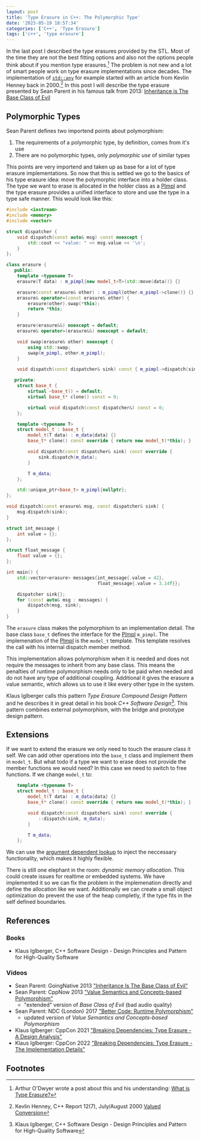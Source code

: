 ```yaml
---
layout: post
title: 'Type Erasure in C++: The Polymorphic Type'
date: '2023-05-19 18:57:34'
categories: ['C++', 'Type Erasure']
tags: ['c++', 'type erasure']
---
```



In the last post I described the type erasures provided by the STL. Most of the 
time they are not the best fitting options and also not the options people think 
about if you mention type erasures.[^1] The problem is not new and a lot of smart 
people work on type erasure implementations since decades. The implementation 
of [`std::any`][1] for example started with an article from Kevlin Henney back in 
2000.[^2] In this post I will describe the type erasure presented by Sean Parent 
in his famous talk from 2013: [Inheritance is The Base Class of Evil][2]

## Polymorphic Types

Sean Parent defines two importend points about polymorphism:
1. The requirements of a polymorphic type, by definition, comes from it's use
2. There are no polymorphic types, only *polymorphic use* of similar types

This points are very importend and taken up as base for a lot of type erasure 
implementations. So now that this is settled we go to the basics of his type 
erasure idea: move the polymorphic interface into a holder class. The type we 
want to erase is allocated in the holder class as a [PImpl][3] and the type 
erasure provides a unified interface to store and use the type in a type safe 
manner. This would look like this:

```cpp
#include <iostream>
#include <memory>
#include <vector>

struct dispatcher {
    void dispatch(const auto& msg) const noexcept {
        std::cout << "value: " << msg.value << '\n';
    }
};

class erasure {
   public:
    template <typename T>
    erasure(T data) : m_pimpl{new model_t<T>(std::move(data))} {}

    erasure(const erasure& other) : m_pimpl{other.m_pimpl->clone()} {}
    erasure& operator=(const erasure& other) {
        erasure(other).swap(*this);
        return *this;
    }

    erasure(erasure&&) noexcept = default;
    erasure& operator=(erasure&&) noexcept = default;

    void swap(erasure& other) noexcept {
        using std::swap;
        swap(m_pimpl, other.m_pimpl);
    }

    void dispatch(const dispatcher& sink) const { m_pimpl->dispatch(sink); }

   private:
    struct base_t {
        virtual ~base_t() = default;
        virtual base_t* clone() const = 0;

        virtual void dispatch(const dispatcher&) const = 0;
    };

    template <typename T>
    struct model_t : base_t {
        model_t(T data) : m_data{data} {}
        base_t* clone() const override { return new model_t(*this); }

        void dispatch(const dispatcher& sink) const override {
            sink.dispatch(m_data);
        }

        T m_data;
    };

    std::unique_ptr<base_t> m_pimpl{nullptr};
};

void dispatch(const erasure& msg, const dispatcher& sink) {
    msg.dispatch(sink);
}

struct int_message {
    int value = {};
};

struct float_message {
    float value = {};
};

int main() {
    std::vector<erasure> messages{int_message{.value = 42},
                                  float_message{.value = 3.14f}};

    dispatcher sink{};
    for (const auto& msg : messages) {
        dispatch(msg, sink);
    }
}
```

The `erasure` class makes the polymorphism to an implementation detail. The base 
class `base_t` defines the interface for the [PImpl][3] `m_pimpl`. The 
implemenation of the [PImpl][3] is the `model_t` template. This template 
resolves the call with his internal dispatch member method. 

This implementation allows polymorphism when it is needed and does not require 
the messages to inherit from any base class. This means the penalties of runtime 
polymorphism needs only to be paid when needed and do not have any type of 
additional coupling. Additional it gives the erasure a value semantic, which 
allows us to use it like every other type in the system.

Klaus Iglberger calls this pattern *Type Erasure Compound Design Pattern* and he 
describes it in great detail in his book *C++ Software Design*[^3]. This pattern 
combines external polymorphism, with the bridge and prototype design pattern.

## Extensions

If we want to extend the erasure we only need to touch the erasure class it 
self. We can add other operations into the `base_t` class and implement them in 
`model_t`. But what todo if a type we want to erase does not provide the member 
functions we would need? In this case we need to switch to free functions. If 
we change `model_t` to:

```cpp
    template <typename T>
    struct model_t : base_t {
        model_t(T data) : m_data{data} {}
        base_t* clone() const override { return new model_t(*this); }

        void dispatch(const dispatcher& sink) const override {
            ::dispatch(sink, m_data);
        }

        T m_data;
    };
```

We can use the [argument dependent lookup][4] to inject the neccessary 
functionality, which makes it highly flexible.

There is still one elephant in the room: *dynamic memory allocation*. This could 
create issues for realtime or embedded systems. We have implemented it so we can 
fix the problem in the implemenation directly and define the allocation like we 
want. Additionally we can create a small object optimization do prevent the use 
of the heap completly, if the type fits in the self defined boundaries.

## References

### Books

* Klaus Iglberger, C++ Software Design - Design Principles and Pattern for High-Quality Software

### Videos

* Sean Parent: GoingNative 2013 ["Inheritance Is The Base Class of Evil"][2]
* Sean Parent: CppNow 2013 ["Value Semantics and Concepts-based Polymorphism"](https://youtu.be/_BpMYeUFXv8)
  * "extended" version of *Base Class of Evil* (bad audio quality)
* Sean Parent: NDC {London} 2017 ["Better Code: Runtime Polymorphism"](https;//youtu.be/QGcVXgEVMJg)
  * updated version of *Value Semantics and Concepts-based Polymorphism* 
* Klaus Iglberger: CppCon 2021 ["Breaking Dependencies: Type Erasure - A Design Analysis"](https://youtu.be/4eeESJQk-mw)
* Klaus Iglberger: CppCon 2022 ["Breaking Dependencies: Type Erasure - The Implementation Details"](https://youtu.be/qn6OqefuH08)

## Footnotes

[^1]: Arthur O'Dwyer wrote a post about this and his understanding: [What is Type Erasure?](https://quuxplusone.github.io/blog/2019/03/18/what-is-type-erasure/)
[^2]: Kevlin Henney, C++ Report 12(7), July/August 2000 [Valued Conversion](https://web.archive.org/web/20120627084406/www.two-sdg.demon.co.uk/curbralan/papers/ValuedConversions.pdf)
[^3]: Klaus Iglberger, C++ Software Design - Design Principles and Pattern for High-Quality Software

[1]: https://en.cppreference.com/w/cpp/utility/any
[2]: https://youtu.be/bIhUE5uUFOA
[3]: https://en.cppreference.com/w/cpp/language/pimpl
[4]: https://en.cppreference.com/w/cpp/language/adl

